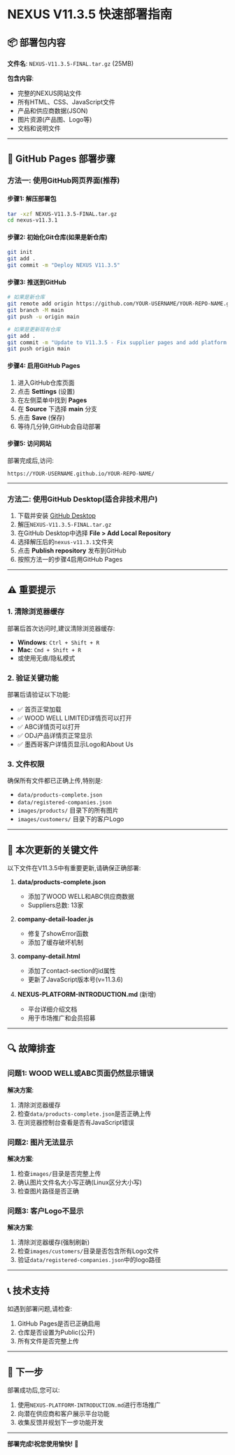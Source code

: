 # NEXUS V11.3.5 快速部署指南

## 📦 部署包内容

**文件名**: `NEXUS-V11.3.5-FINAL.tar.gz` (25MB)

**包含内容**:
- 完整的NEXUS网站文件
- 所有HTML、CSS、JavaScript文件
- 产品和供应商数据(JSON)
- 图片资源(产品图、Logo等)
- 文档和说明文件

---

## 🚀 GitHub Pages 部署步骤

### 方法一: 使用GitHub网页界面(推荐)

#### 步骤1: 解压部署包

```bash
tar -xzf NEXUS-V11.3.5-FINAL.tar.gz
cd nexus-v11.3.1
```

#### 步骤2: 初始化Git仓库(如果是新仓库)

```bash
git init
git add .
git commit -m "Deploy NEXUS V11.3.5"
```

#### 步骤3: 推送到GitHub

```bash
# 如果是新仓库
git remote add origin https://github.com/YOUR-USERNAME/YOUR-REPO-NAME.git
git branch -M main
git push -u origin main

# 如果是更新现有仓库
git add .
git commit -m "Update to V11.3.5 - Fix supplier pages and add platform introduction"
git push origin main
```

#### 步骤4: 启用GitHub Pages

1. 进入GitHub仓库页面
2. 点击 **Settings** (设置)
3. 在左侧菜单中找到 **Pages**
4. 在 **Source** 下选择 **main** 分支
5. 点击 **Save** (保存)
6. 等待几分钟,GitHub会自动部署

#### 步骤5: 访问网站

部署完成后,访问:
```
https://YOUR-USERNAME.github.io/YOUR-REPO-NAME/
```

---

### 方法二: 使用GitHub Desktop(适合非技术用户)

1. 下载并安装 [GitHub Desktop](https://desktop.github.com/)
2. 解压`NEXUS-V11.3.5-FINAL.tar.gz`
3. 在GitHub Desktop中选择 **File > Add Local Repository**
4. 选择解压后的`nexus-v11.3.1`文件夹
5. 点击 **Publish repository** 发布到GitHub
6. 按照方法一的步骤4启用GitHub Pages

---

## ⚠️ 重要提示

### 1. 清除浏览器缓存

部署后首次访问时,建议清除浏览器缓存:
- **Windows**: `Ctrl + Shift + R`
- **Mac**: `Cmd + Shift + R`
- 或使用无痕/隐私模式

### 2. 验证关键功能

部署后请验证以下功能:
- ✅ 首页正常加载
- ✅ WOOD WELL LIMITED详情页可以打开
- ✅ ABC详情页可以打开
- ✅ ODJ产品详情页正常显示
- ✅ 墨西哥客户详情页显示Logo和About Us

### 3. 文件权限

确保所有文件都已正确上传,特别是:
- `data/products-complete.json`
- `data/registered-companies.json`
- `images/products/` 目录下的所有图片
- `images/customers/` 目录下的客户Logo

---

## 📄 本次更新的关键文件

以下文件在V11.3.5中有重要更新,请确保正确部署:

1. **data/products-complete.json**
   - 添加了WOOD WELL和ABC供应商数据
   - Suppliers总数: 13家

2. **company-detail-loader.js**
   - 修复了showError函数
   - 添加了缓存破坏机制

3. **company-detail.html**
   - 添加了contact-section的id属性
   - 更新了JavaScript版本号(v=11.3.6)

4. **NEXUS-PLATFORM-INTRODUCTION.md** (新增)
   - 平台详细介绍文档
   - 用于市场推广和会员招募

---

## 🔍 故障排查

### 问题1: WOOD WELL或ABC页面仍然显示错误

**解决方案**:
1. 清除浏览器缓存
2. 检查`data/products-complete.json`是否正确上传
3. 在浏览器控制台查看是否有JavaScript错误

### 问题2: 图片无法显示

**解决方案**:
1. 检查`images/`目录是否完整上传
2. 确认图片文件名大小写正确(Linux区分大小写)
3. 检查图片路径是否正确

### 问题3: 客户Logo不显示

**解决方案**:
1. 清除浏览器缓存(强制刷新)
2. 检查`images/customers/`目录是否包含所有Logo文件
3. 验证`data/registered-companies.json`中的logo路径

---

## 📞 技术支持

如遇到部署问题,请检查:
1. GitHub Pages是否已正确启用
2. 仓库是否设置为Public(公开)
3. 所有文件是否完整上传

---

## 🎯 下一步

部署成功后,您可以:
1. 使用`NEXUS-PLATFORM-INTRODUCTION.md`进行市场推广
2. 向潜在供应商和客户展示平台功能
3. 收集反馈并规划下一步功能开发

---

**部署完成!祝您使用愉快!** 🎉

